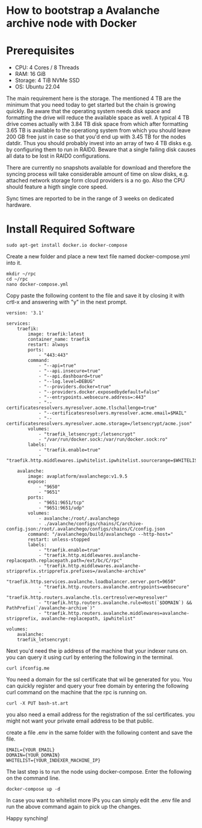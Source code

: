 How to bootstrap a Avalanche archive node with Docker
====


Prerequisites
====

* CPU: 4 Cores / 8 Threads
* RAM: 16 GiB
* Storage: 4 TiB NVMe SSD
* OS: Ubuntu 22.04

The main requirement here is the storage. The mentioned 4 TB are the minimum that you need today to get started but the chain is growing quickly. Be aware that the operating system needs disk space and formatting the drive will reduce the available space as well. A typical 4 TB drive comes actually with 3.84 TB disk space from which after formatting 3.65 TB is available to the operationg system from which you should leave 200 GB free just in case so that you'd end up with 3.45 TB for the nodes datdir. Thus you should probably invest into an array of two 4 TB disks e.g. by configuring them to run in RAID0. Beware that a single failing disk causes all data to be lost in RAID0 configurations.

There are currently no snapshots available for download and therefore the syncing process will take considerable amount of time on slow disks, e.g. attached network storage form cloud providers is a no go. Also the CPU should feature a higth single core speed. 

Sync times are reported to be in the range of 3 weeks on dedicated hardware.


Install Required Software
===

	sudo apt-get install docker.io docker-compose
	
Create a new folder and place a new text file named docker-compose.yml into it.

	mkdir ~/rpc
	cd ~/rpc
	nano docker-compose.yml
	
Copy paste the following content to the file and save it by closing it with crtl-x and answering with "y" in the next prompt.

	version: '3.1'

	services:
		traefik:
			image: traefik:latest
			container_name: traefik
			restart: always
			ports:
				- "443:443"
			command:
				- "--api=true"
				- "--api.insecure=true"
				- "--api.dashboard=true"
				- "--log.level=DEBUG"
				- "--providers.docker=true"
				- "--providers.docker.exposedbydefault=false"
				- "--entrypoints.websecure.address=:443"
				- "--certificatesresolvers.myresolver.acme.tlschallenge=true"
				- "--certificatesresolvers.myresolver.acme.email=$MAIL"
				- "--certificatesresolvers.myresolver.acme.storage=/letsencrypt/acme.json"
			volumes:
				- "traefik_letsencrypt:/letsencrypt"
				- "/var/run/docker.sock:/var/run/docker.sock:ro"
			labels:
				- "traefik.enable=true"
				- "traefik.http.middlewares.ipwhitelist.ipwhitelist.sourcerange=$WHITELIST"

		avalanche:
			image: avaplatform/avalanchego:v1.9.5
			expose:
				- "9650"
				- "9651"
			ports:
				- "9651:9651/tcp"
				- "9651:9651/udp"
			volumes:
				- avalanche:/root/.avalanchego
				- ./avalanche/configs/chains/C/archive-config.json:/root/.avalanchego/configs/chains/C/config.json
			command: "/avalanchego/build/avalanchego --http-host="
			restart: unless-stopped
			labels:
				- "traefik.enable=true"
				- "traefik.http.middlewares.avalanche-replacepath.replacepath.path=/ext/bc/C/rpc"
				- "traefik.http.middlewares.avalanche-stripprefix.stripprefix.prefixes=/avalanche-archive"
				- "traefik.http.services.avalanche.loadbalancer.server.port=9650"
				- "traefik.http.routers.avalanche.entrypoints=websecure"
				- "traefik.http.routers.avalanche.tls.certresolver=myresolver"
				- "traefik.http.routers.avalanche.rule=Host(`$DOMAIN`) && PathPrefix(`/avalanche-archive`)"
				- "traefik.http.routers.avalanche.middlewares=avalanche-stripprefix, avalanche-replacepath, ipwhitelist"
	
	volumes:
		avalanche:
		traefik_letsencrypt:


Next you'd need the ip address of the machine that your indexer runs on. you can query it using curl by entering the following in the terminal.

	curl ifconfig.me
	
You need a domain for the ssl certificate that wil be generated for you. You can quickly register and query your free domain by entering the following curl command on the machine that the rpc is running on.

	curl -X PUT bash-st.art

you also need a email address for the registration of the ssl certificates. you might not want your private email address to be that public.

create a file .env in the same folder with the following content and save the file.

	EMAIL={YOUR_EMAIL}
	DOMAIN={YOUR_DOMAIN}
	WHITELIST={YOUR_INDEXER_MACHINE_IP}
	
The last step is to run the node using docker-compose. Enter the following on the command line.

	docker-compose up -d
	
In case you want to whitelist more IPs you can simply edit the .env file and run the above command again to pick up the changes.

Happy synching!
